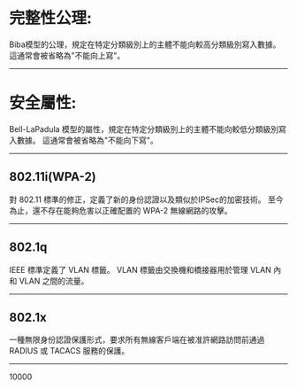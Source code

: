 完整性公理:
=
Biba模型的公理，規定在特定分類級別上的主體不能向較高分類級別寫入數據。
這通常會被省略為"不能向上寫"。
***

安全屬性:
=
Bell-LaPadula 模型的屬性，規定在特定分類級別上的主體不能向較低分類級別寫入數據。
這通常會被省略為"不能向下寫"。
***

802.11i(WPA-2)
-
對 802.11 標準的修正，定義了新的身份認證以及類似於IPSec的加密技術。
至今為止，還不存在能夠危害以正確配置的 WPA-2 無線網路的攻擊。
***

802.1q
-
IEEE 標準定義了 VLAN 標籤。 
VLAN 標籤由交換機和橋接器用於管理 VLAN 內和 VLAN 之間的流量。
***

802.1x
-
一種無限身份認證保護形式，要求所有無線客戶端在被准許網路訪問前通過 RADIUS 或 TACACS 服務的保護。
***

10000

